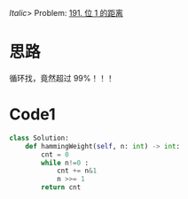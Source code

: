 _Italic_> Problem: [191. 位 1 的距离](https://leetcode.cn/problems/reverse-bits/description/)

# 思路

循环找，竟然超过 99%！！！

# Code1

```Python
class Solution:
    def hammingWeight(self, n: int) -> int:
        cnt = 0
        while n!=0 :
            cnt += n&1
            n >>= 1
        return cnt
```
